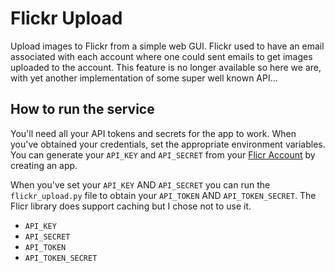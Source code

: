 # Flickr Upload

Upload images to Flickr from a simple web GUI. Flickr used to have an email
associated with each account where one could sent emails to get images uploaded
to the account. This feature is no longer available so here we are, with yet
another implementation of some super well known API...

## How to run the service

You'll need all your API tokens and secrets for the app to work. When you've
obtained your credentials, set the appropriate environment variables. You can
generate your `API_KEY` and `API_SECRET` from your [Flicr
Account](https://www.flickr.com/services/apps/create/apply/) by creating an app.

When you've set your `API_KEY` AND `API_SECRET` you can run the
`flickr_upload.py` file to obtain your `API_TOKEN` AND `API_TOKEN_SECRET`. The
Flicr library does support caching but I chose not to use it.

* `API_KEY`
* `API_SECRET`
* `API_TOKEN`
* `API_TOKEN_SECRET`
